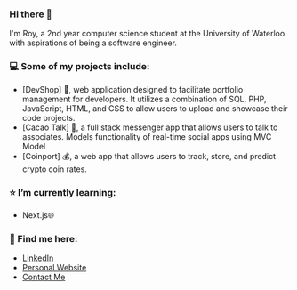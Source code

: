 ### Hi there 👋

I'm Roy, a 2nd year computer science student at the University of Waterloo with aspirations of being a software engineer.

### 💻 Some of my projects include:
- [DevShop] 👾, web application designed to facilitate portfolio management for developers. It utilizes a combination of SQL, PHP, JavaScript, HTML, and CSS to allow users to upload and showcase their code projects.
- [Cacao Talk] 🍬, a full stack messenger app that allows users to talk to associates. Models functionality of real-time social apps using MVC Model
- [Coinport] 💰, a web app that allows users to track, store, and predict crypto coin rates.

### ⭐️ I’m currently learning:
- Next.js🌐

### 📮 Find me here: 
- [LinkedIn](https://www.linkedin.com/in/roychon)
- [Personal Website](https://roychon.github.io)
- [Contact Me](mailto:rchon@uwaterloo.ca)
